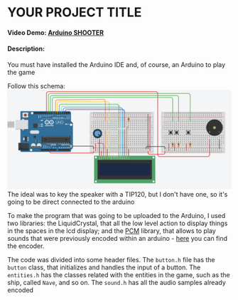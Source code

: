 # YOUR PROJECT TITLE
#### Video Demo:  [Arduino SHOOTER](https://www.youtube.com/watch?v=9pqOqYfGGoY)
#### Description:
You must have installed the Arduino IDE and, of course, an Arduino to play the game

Follow this schema:
![Circuitry](https://github.com/Zepelino/Arduino-SHOOTER/blob/main/circuitry.png)
The ideal was to key the speaker with a TIP120, but I don't have one, so it's going to be direct connected to the arduino

To make the program that was going to be uploaded to the Arduino, I used two libraries: the LiquidCrystal, that all the low level action to display things in the spaces in the lcd display; and the [PCM](https://github.com/damellis/PCM) library, that allows to play sounds that were previously encoded within an arduino - [here](https://www.instructables.com/Talking-Arduino-Playing-a-MP3-With-Arduino-Without/) you can find the encoder.

The code was divided into some header files. The `button.h` file has the `button` class, that initializes and handles the input of a button. The `entities.h` has the classes related with the entities in the game, such as the ship, called `Nave`, and so on. The `sound.h` has all the audio samples already encoded
